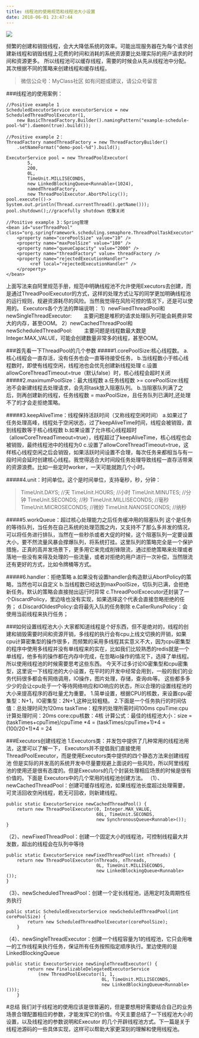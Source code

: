 ```yaml
---
title: 线程池的使用规范和线程池大小设置
date: 2018-06-01 23:47:44
---
```

![](/images/ThreadPoolExecutor.jpg "")

频繁的创建和销毁线程，会大大降低系统的效率。可能出现服务器在为每个请求创建新线程和销毁线程上花费的时间和消耗的系统资源要比处理实际的用户请求的时间和资源更多。
所以线程池可以缓存线程，需要的时候会从先从线程池中分配。其次根据不同的策略来创建线程和缓存线程。
<!--more-->
>微信公众号：MyClass社区
如有问题或建议，请公众号留言

###线程池的使用案例：
```
//Positive example 1
ScheduledExecutorService executorService = new ScheduledThreadPoolExecutor(1,
    new BasicThreadFactory.Builder().namingPattern("example-schedule-pool-%d").daemon(true).build());

//Positive example 2：
ThreadFactory namedThreadFactory = new ThreadFactoryBuilder()
    .setNameFormat("demo-pool-%d").build();

ExecutorService pool = new ThreadPoolExecutor(
        5,
        200,
        0L,
        TimeUnit.MILLISECONDS,
        new LinkedBlockingQueue<Runnable>(1024),
        namedThreadFactory,
        new ThreadPoolExecutor.AbortPolicy());
pool.execute(()-> System.out.println(Thread.currentThread().getName()));
pool.shutdown();//gracefully shutdown 优雅关闭

//Positive example 3：Spring管理
<bean id="userThreadPool" class="org.springframework.scheduling.semaphore.ThreadPoolTaskExecutor">
    <property name="corePoolSize" value="10" />
    <property name="maxPoolSize" value="100" />
    <property name="queueCapacity" value="2000" />
    <property name="threadFactory" value= threadFactory />
    <property name="rejectedExecutionHandler">
         <ref local="rejectedExecutionHandler" />
    </property>
</bean>
```
上面写法来自阿里规范手册，规范中明确线程池不允许使用Executors去创建，而是通过ThreadPoolExecutor的方式，这样的处理方式让写的同学更加明确线程池的运行规则，规避资源耗尽的风险。当然我觉得在风险可控的情况下，还是可以使用的。
Executors各个方法的弊端说明：
     1）newFixedThreadPool和newSingleThreadExecutor:
       主要问题是堆积的请求处理队列可能会耗费非常大的内存，甚至OOM。
     2）newCachedThreadPool和newScheduledThreadPool:
       主要问题是线程数最大数是Integer.MAX_VALUE，可能会创建数量非常多的线程，甚至OOM。

###首先看一下ThreadPool的几个参数
#####1.corePoolSize:核心线程数。
a.核心线程会一直存活，没有任务也会一直等待接受任务，
b.当线程数小于核心线程数时，即使有线程空闲，线程池也会优先创建新线程处理
c.设置allowCoreThreadTimeout=true（默认false）时，核心线程会超时关闭
#####2.maximumPoolSize：最大线程数
a.任务线程数 >= corePoolSize:线程池不会新建线程去处理请求，会先将task放入阻塞队列。
b.当阻塞队列满了之后，则再创建新的线程，任务线程数 = maxPoolSize，且任务队列已满时,还处理不了的才会走拒绝策略。

#####3.keepAliveTime：线程保持活跃时间（又称线程空闲时间）
a.如果过了任务处理高峰，线程处于空闲状态，过了keepAliveTime时间，线程会被销毁，直到线程数等于核心线程数
b.如果设置了允许核心线程超时（allowCoreThreadTimeout=true），线程超过了keepAliveTime，核心线程也会被销毁，最终线程池中的线程为0
c.设置了allowCoreThreadTimeout=true，这样核心线程空闲之后会销毁，如果活跃时间设置不合理，每次任务来都相当与有一段时间会延时创建核心线程。我觉得适合大时间段任务处理导致线程一直存活带来的资源浪费。比如一些定时worker，一天可能就跑几个小时。

#####4.unit：时间单位。这个是时间单位，支持毫秒，秒，分钟：
>TimeUnit.DAYS;               //天
TimeUnit.HOURS;             //小时
TimeUnit.MINUTES;           //分钟
TimeUnit.SECONDS;           //秒
TimeUnit.MILLISECONDS;      //毫秒
TimeUnit.MICROSECONDS;      //微妙
TimeUnit.NANOSECONDS;       //纳秒

#####5.workQueue：超过核心处理能力之后任务缓冲用的阻塞队列
这个是任务的等待队列，当任务在自己系统的处理范围之内，又支持不了那么多并发的情况，可以将任务进行排队，当然在一些秒杀或者大促的时候，这个阻塞队列一定要设置大小，要不然流量风暴会撑爆队列，将系统打挂。这里队列的策略完全是一个保护措施，正真的高并发场景下，更多用它来完成削锋限流，通过拒绝策略来处理或者落地一些没有来得及处理的一些流量，或者对拒绝的用户进行一次补偿，当然限流还有更好的方式，比如令牌桶等方式。

#####6.handler：拒绝策略
a.如果没有设置handler会构造默认AbortPolicy的策略，当然也可以自定义
b.当线程数已经达到maxPoolSize，切队列已满，会拒绝新任务。默认的策略会直接抛出运行时异常
c.ThreadPoolExcecutor还封装了一个DiscardPolicy，里边啥也没有实现，如果选择这个代表会直接忽略拒绝的任务；
d.DiscardOldestPolicy:会将最先入队的任务剔除
e.CallerRunsPolicy：会使用当前线程来执行任务；

###如何设置线程池大小
大家都知道线程是个好东西，但不是绝对的，线程的创建和销毁需要时间和资源开销，多线程的执行会有cpu上线文切换的开销，如果cpu计算密集型的操作很多，而频繁的采用多线程其实意义不大，因为cpu密集型的程序中使用多线程并没有单线程来的实在，比如我们比较熟悉的redis就是一个单线程，他多有的操作都在内存中完成，在忽略io操作的情况下，选择了单线程。所以使用线程池的时候需要思考这些东西。
今天不过多讨论IO密集型和cpu密集型，这里说一下线程池的大小设置，在平时的开发中经常会用到，一般的我们的业务代码很多都会有网络调用，IO操作，图片处理，存储，查询db等。
这些都多多少少的会让cpu处于一个等待网络响应和IO响应的状态，所以合理的设置线程池的大小来提高程序的吞吐量尤为重要。
1.简单设置，根据CPU的核数，来设置cpu密集型：N+1，IO密集型：2N+1,这种比较粗糙。
2.下面是一个任务执行的时间估值：总处理时间为120ms
    taskTime：程序的处理所需时间100ms
    cpuTime:cpu计算处理时间：20ms
    core:cpu核数：4核
计算公式：最佳的线程池大小：size = (taskTimes+cpuTime)/cpuTime *4 = (taskTimes/cpuTime+1)*4 = (100/20+1)*4 = 24

###Executors创建线程池
1.Executors类：并发包中提供了几种常用的线程池用法，这里可以了解一下，
Executors并不提倡我们直接使用ThreadPoolExecutor，而是使用Executors类中提供的四个静态方法来创建线程池
但是实际的并发高的系统开发中尽量要规避上面说的一些风险，所以阿里线程池的使用还是很有态度的。但是Executors的几个封装处理相应场景的时候是很有价值的。下面是
Executors中的几个常用的线程池创建方法。
（1）、newCachedThreadPool：创建可缓存线程池，如果线程池长度超过处理需要，可灵活回收空闲线程，若无可回收，则新建线程。
```
public static ExecutorService newCachedThreadPool() {
    return new ThreadPoolExecutor(0, Integer.MAX_VALUE,
                                  60L, TimeUnit.SECONDS,
                                  new SynchronousQueue<Runnable>());
}
```
（2）、newFixedThreadPool：创建一个固定大小的线程池，可控制线程最大并发数，超出的线程会在队列中等待
```
public static ExecutorService newFixedThreadPool(int nThreads) {
    return new ThreadPoolExecutor(nThreads, nThreads,
                                  0L, TimeUnit.MILLISECONDS,
                                  new LinkedBlockingQueue<Runnable>());
}
```

（3）、newScheduledThreadPool：创建一个定长线程池，适用定时及周期性任务执行
```
public static ScheduledExecutorService newScheduledThreadPool(int corePoolSize) {
        return new ScheduledThreadPoolExecutor(corePoolSize);
    }
```
（4）、newSingleThreadExecutor：创建一个线程容量为1的线程池，它只会用唯一的工作线程来执行任务，保证所有任务按照指定顺序执行。里边使用的是LinkedBlockingQueue
```
public static ExecutorService newSingleThreadExecutor() {
        return new FinalizableDelegatedExecutorService
            (new ThreadPoolExecutor(1, 1,
                                    0L, TimeUnit.MILLISECONDS,
                                    new LinkedBlockingQueue<Runnable>()));
    }
```

#总结
我们对于线程池的使用应该是很普遍的，但是要想用好需要结合自己的业务场景合理配置相应的参数，才能发挥它的价值。今天主要总结了一下线程池大小的设置，以及线程池的参数说明和Executor
的几个开辟线程池方式。下一篇是关于线程池源码的一些具体实现，这样可以帮助大家更深刻的理解和使用线程池。
